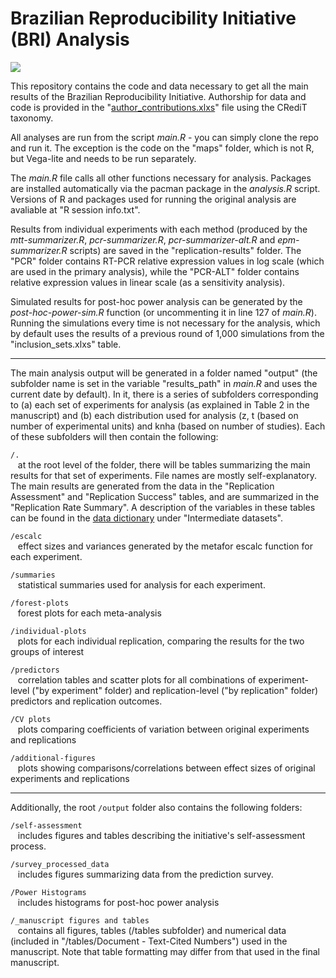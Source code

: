 # Brazilian Reproducibility Initiative (BRI) Analysis
[![](<https://img.shields.io/badge/Dataverse DOI-10.7910/DVN/ZJRDIV-orange>)](https://dataverse.harvard.edu/dataset.xhtml?persistentId=doi:10.7910/DVN/ZJRDIV)

This repository contains the code and data necessary to get all the main results of the Brazilian Reproducibility Initiative. Authorship for data and code is provided in the "[author_contributions.xlxs](https://github.com/BrazilianReproducibilityInitiative/bri-analysis/blob/8207a5f4889fb7280afddb35e729de765abc9d4c/author_contributions.xlsx)" file using the CRediT taxonomy.

All analyses are run from the script _main.R_ - you can simply clone the repo and run it. The exception is the code on the "maps" folder, which is not R, but Vega-lite and needs to be run separately. 

The _main.R_ file calls all other functions necessary for analysis. Packages are installed automatically via the pacman package in the _analysis.R_ script. Versions of R and packages used for running the original analysis are avaliable at "R session info.txt".

Results from individual experiments with each method (produced by the _mtt-summarizer.R_, _pcr-summarizer.R_, _pcr-summarizer-alt.R_ and _epm-summarizer.R_ scripts) are saved in the "replication-results" folder. The "PCR" folder contains RT-PCR relative expression values in log scale (which are used in the primary analysis), while the "PCR-ALT" folder contains relative expression values in linear scale (as a sensitivity analysis).

Simulated results for post-hoc power analysis can be generated by the _post-hoc-power-sim.R_ function (or uncommenting it in line 127 of _main.R_). Running the simulations every time is not necessary for the analysis, which by default uses the results of a previous round of 1,000 simulations from the "inclusion_sets.xlxs" table.

- - -

The main analysis output will be generated in a folder named "output" (the subfolder name is set in the variable "results_path" in *main.R* and uses the current date by default). In it, there is a series of subfolders corresponding to (a) each set of experiments for analysis (as explained in Table 2 in the manuscript) and (b) each distribution used for analysis (z, t (based on number of experimental units) and knha (based on number of studies). Each of these subfolders will then contain the following:

`/.`  
&nbsp;&nbsp;&nbsp;at the root level of the folder, there will be tables summarizing the main results for that set of experiments. File names are mostly self-explanatory. The main results are generated from the data in the "Replication Assessment" and "Replication Success" tables, and are summarized in the "Replication Rate Summary". A description of the variables in these tables can be found in the [data dictionary](https://github.com/BrazilianReproducibilityInitiative/bri-analysis/blob/8207a5f4889fb7280afddb35e729de765abc9d4c/data_dictionary.pdf) under "Intermediate datasets".

`/escalc`   
&nbsp;&nbsp;&nbsp;effect sizes and variances generated by the metafor escalc function for each experiment. 

`/summaries`  
&nbsp;&nbsp;&nbsp;statistical summaries used for analysis for each experiment.

`/forest-plots`  
&nbsp;&nbsp;&nbsp;forest plots for each meta-analysis

`/individual-plots`  
&nbsp;&nbsp;&nbsp;plots for each individual replication, comparing the results for the two groups of interest

`/predictors`  
&nbsp;&nbsp;&nbsp;correlation tables and scatter plots for all combinations of experiment-level ("by experiment" folder) and replication-level ("by replication" folder) predictors and replication outcomes.

`/CV plots`  
&nbsp;&nbsp;&nbsp;plots comparing coefficients of variation between original experiments and replications

`/additional-figures`  
&nbsp;&nbsp;&nbsp;plots showing comparisons/correlations between effect sizes of original experiments and replications

- - -

Additionally, the root `/output` folder also contains the following folders:

`/self-assessment`  
&nbsp;&nbsp;&nbsp;includes figures and tables describing the initiative's self-assessment process.

`/survey_processed_data`  
&nbsp;&nbsp;&nbsp;includes figures summarizing data from the prediction survey. 

`/Power Histograms`  
&nbsp;&nbsp;&nbsp;includes histograms for post-hoc power analysis 

`/_manuscript figures and tables`  
&nbsp;&nbsp;&nbsp;contains all figures, tables (/tables subfolder) and numerical data (included in "/tables/Document - Text-Cited Numbers") used in the manuscript. Note that table formatting may differ from that used in the final manuscript.
